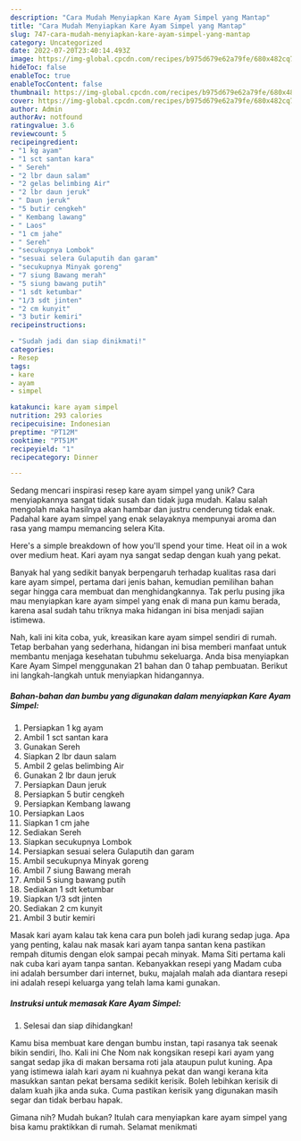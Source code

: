 ```yaml
---
description: "Cara Mudah Menyiapkan Kare Ayam Simpel yang Mantap"
title: "Cara Mudah Menyiapkan Kare Ayam Simpel yang Mantap"
slug: 747-cara-mudah-menyiapkan-kare-ayam-simpel-yang-mantap
category: Uncategorized
date: 2022-07-20T23:40:14.493Z
image: https://img-global.cpcdn.com/recipes/b975d679e62a79fe/680x482cq70/kare-ayam-simpel-foto-resep-utama.jpg
hideToc: false
enableToc: true
enableTocContent: false
thumbnail: https://img-global.cpcdn.com/recipes/b975d679e62a79fe/680x482cq70/kare-ayam-simpel-foto-resep-utama.jpg
cover: https://img-global.cpcdn.com/recipes/b975d679e62a79fe/680x482cq70/kare-ayam-simpel-foto-resep-utama.jpg
author: Admin
authorAv: notfound
ratingvalue: 3.6
reviewcount: 5
recipeingredient:
- "1 kg ayam"
- "1 sct santan kara"
- " Sereh"
- "2 lbr daun salam"
- "2 gelas belimbing Air"
- "2 lbr daun jeruk"
- " Daun jeruk"
- "5 butir cengkeh"
- " Kembang lawang"
- " Laos"
- "1 cm jahe"
- " Sereh"
- "secukupnya Lombok"
- "sesuai selera Gulaputih dan garam"
- "secukupnya Minyak goreng"
- "7 siung Bawang merah"
- "5 siung bawang putih"
- "1 sdt ketumbar"
- "1/3 sdt jinten"
- "2 cm kunyit"
- "3 butir kemiri"
recipeinstructions:

- "Sudah jadi dan siap dinikmati!"
categories:
- Resep
tags:
- kare
- ayam
- simpel

katakunci: kare ayam simpel 
nutrition: 293 calories
recipecuisine: Indonesian
preptime: "PT12M"
cooktime: "PT51M"
recipeyield: "1"
recipecategory: Dinner

---
```





Sedang mencari inspirasi resep kare ayam simpel yang unik? Cara menyiapkannya sangat tidak susah dan tidak juga mudah. Kalau salah mengolah maka hasilnya akan hambar dan justru cenderung tidak enak. Padahal kare ayam simpel yang enak selayaknya mempunyai aroma dan rasa yang mampu memancing selera Kita.





Here&#39;s a simple breakdown of how you&#39;ll spend your time. Heat oil in a wok over medium heat. Kari ayam nya sangat sedap dengan kuah yang pekat.

Banyak hal yang sedikit banyak berpengaruh terhadap kualitas rasa dari kare ayam simpel, pertama dari jenis bahan, kemudian pemilihan bahan segar hingga cara membuat dan menghidangkannya. Tak perlu pusing jika mau menyiapkan kare ayam simpel yang enak di mana pun kamu berada, karena asal sudah tahu triknya maka hidangan ini bisa menjadi sajian istimewa.






Nah, kali ini kita coba, yuk, kreasikan kare ayam simpel sendiri di rumah. Tetap berbahan yang sederhana, hidangan ini bisa memberi manfaat untuk membantu menjaga kesehatan tubuhmu sekeluarga. Anda bisa menyiapkan Kare Ayam Simpel menggunakan 21 bahan dan 0 tahap pembuatan. Berikut ini langkah-langkah untuk menyiapkan hidangannya.

<!--inarticleads1-->

##### Bahan-bahan dan bumbu yang digunakan dalam menyiapkan Kare Ayam Simpel:

1. Persiapkan 1 kg ayam
1. Ambil 1 sct santan kara
1. Gunakan  Sereh
1. Siapkan 2 lbr daun salam
1. Ambil 2 gelas belimbing Air
1. Gunakan 2 lbr daun jeruk
1. Persiapkan  Daun jeruk
1. Persiapkan 5 butir cengkeh
1. Persiapkan  Kembang lawang
1. Persiapkan  Laos
1. Siapkan 1 cm jahe
1. Sediakan  Sereh
1. Siapkan secukupnya Lombok
1. Persiapkan sesuai selera Gulaputih dan garam
1. Ambil secukupnya Minyak goreng
1. Ambil 7 siung Bawang merah
1. Ambil 5 siung bawang putih
1. Sediakan 1 sdt ketumbar
1. Siapkan 1/3 sdt jinten
1. Sediakan 2 cm kunyit
1. Ambil 3 butir kemiri


Masak kari ayam kalau tak kena cara pun boleh jadi kurang sedap juga. Apa yang penting, kalau nak masak kari ayam tanpa santan kena pastikan rempah ditumis dengan elok sampai pecah minyak. Mama Siti pertama kali nak cuba kari ayam tanpa santan. Kebanyakkan resepi yang Madam cuba ini adalah bersumber dari internet, buku, majalah malah ada diantara resepi ini adalah resepi keluarga yang telah lama kami gunakan. 

<!--inarticleads2-->

##### Instruksi untuk memasak Kare Ayam Simpel:


1. Selesai dan siap dihidangkan!

Kamu bisa membuat kare dengan bumbu instan, tapi rasanya tak seenak bikin sendiri, lho. Kali ini Che Nom nak kongsikan resepi kari ayam yang sangat sedap jika di makan bersama roti jala ataupun pulut kuning. Apa yang istimewa ialah kari ayam ni kuahnya pekat dan wangi kerana kita masukkan santan pekat bersama sedikit kerisik. Boleh lebihkan kerisik di dalam kuah jika anda suka. Cuma pastikan kerisik yang digunakan masih segar dan tidak berbau hapak. 

Gimana nih? Mudah bukan? Itulah cara menyiapkan kare ayam simpel yang bisa kamu praktikkan di rumah. Selamat menikmati
